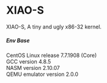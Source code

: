 # XIAO-S
XIAO-S, A tiny and ugly x86-32 kernel.

##### Env Base
CentOS Linux release 7.7.1908 (Core)<br>
GCC version 4.8.5 <br>
NASM version 2.10.07 <br>
QEMU emulator version 2.0.0 <br>
